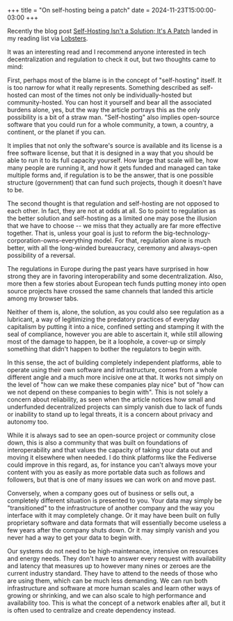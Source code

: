 +++
title = "On self-hosting being a patch"
date = 2024-11-23T15:00:00-03:00
+++

Recently the blog post [Self-Hosting Isn't a Solution; It's A Patch](https://matduggan.com/self-hosting-isnt-a-solution-its-a-patch/) landed in my reading list via [Lobsters](https://lobste.rs/s/eisgx0/self_hosting_isn_t_solution_it_s_patch).

It was an interesting read and I recommend anyone interested in tech decentralization and regulation to check it out, but two thoughts came to mind:

First, perhaps most of the blame is in the concept of "self-hosting" itself. It is too narrow for what it really represents. Something described as self-hosted can most of the times not only be individually-hosted but community-hosted. You can host it yourself and bear all the associated burdens alone, yes, but the way the article portrays this as the only possibility is a bit of a straw man. "Self-hosting" also implies open-source software that you could run for a whole community, a town, a country, a continent, or the planet if you can.

It implies that not only the software's source is available and its license is a free software license, but that it is designed in a way that you should be able to run it to its full capacity yourself. How large that scale will be, how many people are running it, and how it gets funded and managed can take multiple forms and, if regulation is to be the answer, that is one possible structure (government) that can fund such projects, though it doesn't have to be.

The second thought is that regulation and self-hosting are not opposed to each other. In fact, they are not at odds at all. So to point to regulation as the better solution and self-hosting as a limited one may pose the illusion that we have to choose -- we miss that they actually are far more effective together. That is, unless your goal is just to reform the big-technology-corporation-owns-everything model. For that, regulation alone is much better, with all the long-winded bureaucracy, ceremony and always-open possibility of a reversal.

The regulations in Europe during the past years have surprised in how strong they are in favoring interoperability and some decentralization. Also, more then a few stories about European tech funds putting money into open source projects have crossed the same channels that landed this article among my browser tabs.

Neither of them is, alone, the solution, as you could also see regulation as a lubricant, a way of legitimizing the predatory practices of everyday capitalism by putting it into a nice, confined setting and stamping it with the seal of compliance, however you are able to ascertain it, while still allowing most of the damage to happen, be it a loophole, a cover-up or simply something that didn't happen to bother the regulators to begin with. 

In this sense, the act of building completely independent platforms, able to operate using their own software and infrastructure, comes from a whole different angle and a much more incisive one at that. It works not simply on the level of "how can we make these companies play nice" but of "how can we not depend on these companies to begin with". This is not solely a concern about reliability, as seen when the article notices how small and underfunded decentralized projects can simply vanish due to lack of funds or inability to stand up to legal threats, it is a concern about privacy and autonomy too.

While it is always sad to see an open-source project or community close down, this is also a community that was built on foundations of interoperability and that values the capacity of taking your data out and moving it elsewhere when needed. I do think platforms like the Fediverse could improve in this regard, as, for instance you can't always move your content with you as easily as more portable data such as follows and followers, but that is one of many issues we can work on and move past.

Conversely, when a company goes out of business or sells out, a completely different situation is presented to you. Your data may simply be "transitioned" to the infrastructure of another company and the way you interface with it may completely change. Or it may have been built on fully proprietary software and data formats that will essentially become useless a few years after the company shuts down. Or it may simply vanish and you never had a way to get your data to begin with.

Our systems do not need to be high-maintenance, intensive on resources and energy needs. They don't have to answer every request with availability and latency that measures up to however many nines or zeroes are the current industry standard. They have to attend to the needs of those who are using them, which can be much less demanding. We can run both infrastructure and software at more human scales and learn other ways of growing or shrinking, and we can also scale to high performance and availability too. This is what the concept of a network enables after all, but it is often used to centralize and create dependency instead.

